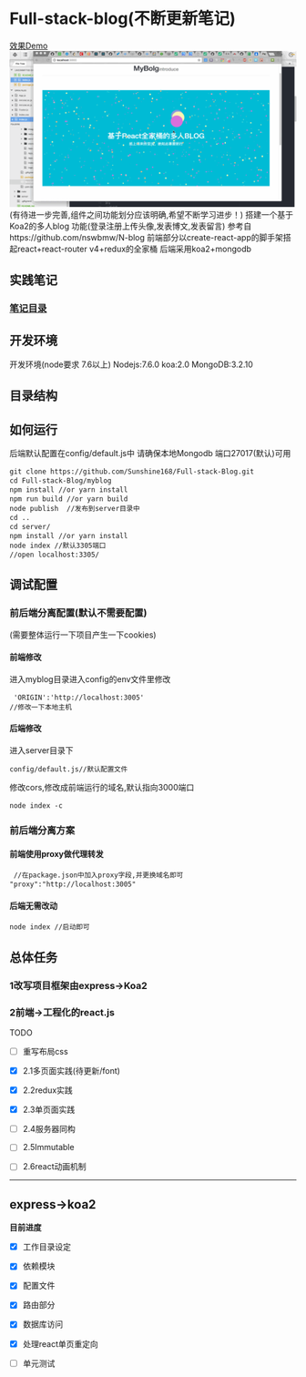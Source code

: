 # Full-stack-blog(不断更新笔记)
[效果Demo](http://sunnerrrr.cn:3005/)
![](./media/blog.gif)
(有待进一步完善,组件之间功能划分应该明确,希望不断学习进步！)
搭建一个基于Koa2的多人blog
功能(登录注册上传头像,发表博文,发表留言)
参考自https://github.com/nswbmw/N-blog
前端部分以create-react-app的脚手架搭起react+react-router v4+redux的全家桶
后端采用koa2+mongodb
## 实践笔记
### [笔记目录](https://github.com/Sunshine168/Full-stack-Blog/blob/master/note/noteMenu.md)
## 开发环境
开发环境(node要求 7.6以上)
Nodejs:7.6.0
koa:2.0
MongoDB:3.2.10

## 目录结构

## 如何运行

后端默认配置在config/default.js中
请确保本地Mongodb 端口27017(默认)可用

```
git clone https://github.com/Sunshine168/Full-stack-Blog.git
cd Full-stack-Blog/myblog
npm install //or yarn install
npm run build //or yarn build
node publish  //发布到server目录中
cd ..
cd server/
npm install //or yarn install
node index //默认3305端口
//open localhost:3305/
```

## 调试配置


### 前后端分离配置(默认不需要配置)

(需要整体运行一下项目产生一下cookies)
#### 前端修改
进入myblog目录进入config的env文件里修改

```
 'ORIGIN':'http://localhost:3005'
//修改一下本地主机
```
#### 后端修改
进入server目录下

```
config/default.js//默认配置文件
```
修改cors,修改成前端运行的域名,默认指向3000端口

```
node index -c
```

### 前后端分离方案

#### 前端使用proxy做代理转发

```
 //在package.json中加入proxy字段,并更换域名即可
"proxy":"http://localhost:3005"
```

#### 后端无需改动


```
node index //启动即可
```

## 总体任务

### 1改写项目框架由express->Koa2
### 2前端->工程化的react.js
TODO

* [ ] 重写布局css
* [x] 2.1多页面实践(待更新/font)
* [x] 2.2redux实践
* [x] 2.3单页面实践
* [ ] 2.4服务器同构
* [ ] 2.5Immutable
* [ ] 2.6react动画机制


---

## express->koa2
**目前进度**

* [x] 工作目录设定
* [x] 依赖模块
* [x] 配置文件
* [x] 路由部分
* [x] 数据库访问
* [x] 处理react单页重定向
* [ ] 单元测试






